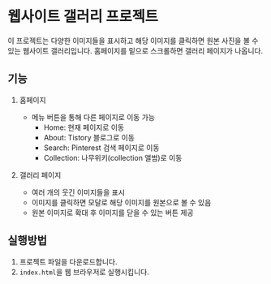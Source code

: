 # 웹사이트 갤러리 프로젝트

이 프로젝트는 다양한 이미지들을 표시하고 해당 이미지를 클릭하면 원본 사진을 볼 수 있는 웹사이트 갤러리입니다. 홈페이지를 밑으로 스크롤하면 갤러리 페이지가 나옵니다.

## 기능

1. 홈페이지  
   - 메뉴 버튼을 통해 다른 페이지로 이동 가능
     - Home: 현재 페이지로 이동
     - About: Tistory 블로그로 이동
     - Search: Pinterest 검색 페이지로 이동
     - Collection: 나무위키(collection 앨범)로 이동

2. 갤러리 페이지 
   - 여러 개의 웃긴 이미지들을 표시
   - 이미지를 클릭하면 모달로 해당 이미지를 원본으로 볼 수 있음
   - 원본 이미지로 확대 후 이미지를 닫을 수 있는 버튼 제공
  
## 실행방법

1. 프로젝트 파일을 다운로드합니다.
2. `index.html`을 웹 브라우저로 실행시킵니다.
